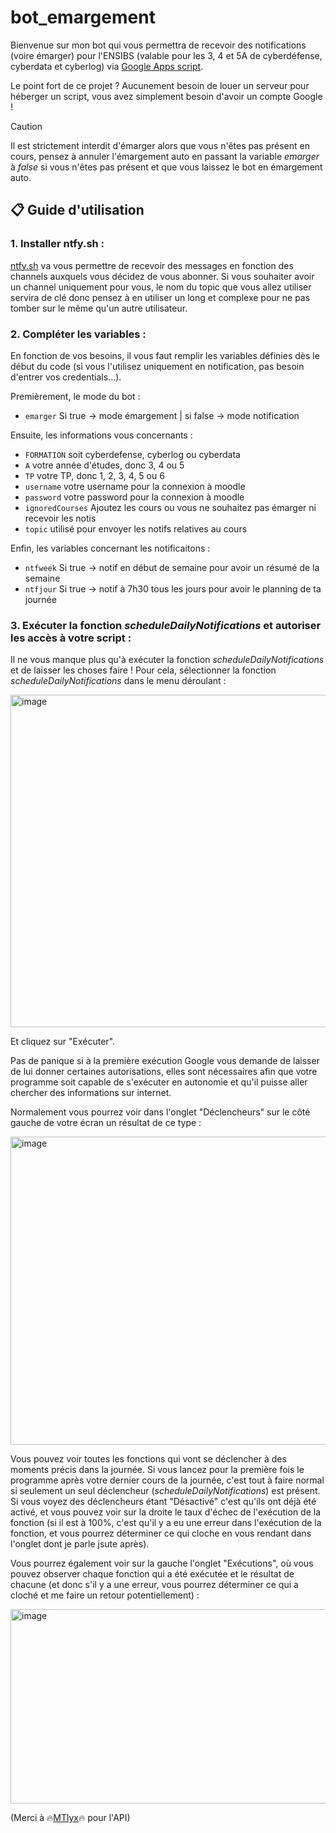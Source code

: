 # bot_emargement
Bienvenue sur mon bot qui vous permettra de recevoir des notifications (voire émarger) pour l'ENSIBS (valable pour les 3, 4 et 5A de cyberdéfense, cyberdata et cyberlog) via [Google Apps script](https://developers.google.com/apps-script).

Le point fort de ce projet ? Aucunement besoin de louer un serveur pour héberger un script, vous avez simplement besoin d'avoir un compte Google !

> [!CAUTION]
> Il est strictement interdit d'émarger alors que vous n'êtes pas présent en cours, pensez à annuler l'émargement auto en passant la variable _emarger_ à *false* si vous n'êtes pas présent et que vous laissez le bot en émargement auto.

## 📋 Guide d'utilisation

### 1. Installer ntfy.sh :

[ntfy.sh](https://ntfy.sh/) va vous permettre de recevoir des messages en fonction des channels auxquels vous décidez de vous abonner. Si vous souhaiter avoir un channel uniquement pour vous, le nom du topic que vous allez utiliser servira de clé donc pensez à en utiliser un long et complexe pour ne pas tomber sur le même qu'un autre utilisateur.

### 2. Compléter les variables :

En fonction de vos besoins, il vous faut remplir les variables définies dès le début du code (si vous l'utilisez uniquement en notification, pas besoin d'entrer vos credentials...).

Premièrement, le mode du bot :
- `emarger` Si true -> mode émargement | si false -> mode notification

Ensuite, les informations vous concernants :
- `FORMATION` soit cyberdefense, cyberlog ou cyberdata
- `A` votre année d'études, donc 3, 4 ou 5
- `TP` votre TP, donc 1, 2, 3, 4, 5 ou 6
- `username` votre username pour la connexion à moodle
- `password` votre password pour la connexion à moodle
- `ignoredCourses` Ajoutez les cours ou vous ne souhaitez pas émarger ni recevoir les notis
- `topic` utilisé pour envoyer les notifs relatives au cours

Enfin, les variables concernant les notificaitons :
- `ntfweek` Si true -> notif en début de semaine pour avoir un résumé de la semaine 
- `ntfjour` Si true -> notif à 7h30 tous les jours pour avoir le planning de ta journée

### 3. Exécuter la fonction _scheduleDailyNotifications_ et autoriser les accès à votre script :

Il ne vous manque plus qu'à exécuter la fonction _scheduleDailyNotifications_ et de laisser les choses faire ! Pour cela, sélectionner la fonction _scheduleDailyNotifications_ dans le menu déroulant : 

<img width="1160" height="532" alt="image" src="https://github.com/user-attachments/assets/d2de86fc-d0e3-42fa-8c1c-ee7d2734b0b7" />


Et cliquez sur "Exécuter".

Pas de panique si à la première exécution Google vous demande de laisser de lui donner certaines autorisations, elles sont nécessaires afin que votre programme soit capable de s'exécuter en autonomie et qu'il puisse aller chercher des informations sur internet.

Normalement vous pourrez voir dans l'onglet "Déclencheurs" sur le côté gauche de votre écran un résultat de ce type :

<img width="1737" height="493" alt="image" src="https://github.com/user-attachments/assets/9b6e4d2e-63d3-4850-93f0-8d8000207db1" />

Vous pouvez voir toutes les fonctions qui vont se déclencher à des moments précis dans la journée. Si vous lancez pour la première fois le programme après votre dernier cours de la journée, c'est tout à faire normal si seulement un seul déclencheur (_scheduleDailyNotifications_) est présent. Si vous voyez des déclencheurs étant "Désactivé" c'est qu'ils ont déjà été activé, et vous pouvez voir sur la droite le taux d'échec de l'exécution de la fonction (si il est à 100%, c'est qu'il y a eu une erreur dans l'exécution de la fonction, et vous pourrez déterminer ce qui cloche en vous rendant dans l'onglet dont je parle jsute après).

Vous pourrez également voir sur la gauche l'onglet "Exécutions", où vous pouvez observer chaque fonction qui a été exécutée et le résultat de chacune (et donc s'il y a une erreur, vous pourrez déterminer ce qui a cloché et me faire un retour potentiellement) :

<img width="1652" height="311" alt="image" src="https://github.com/user-attachments/assets/54578721-1c66-4cc5-a048-64cacd9a08bb" />



(Merci à 🔥[MTlyx](https://github.com/MTlyx)🔥 pour l'API)

